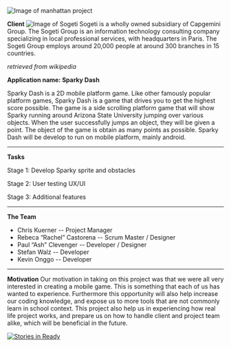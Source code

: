 ![Image of manhattan project](https://cloud.githubusercontent.com/assets/4383889/9624174/0caadd48-50ff-11e5-8031-f919a6450950.jpg)

**Client**
![Image of Sogeti](http://www.stealth-soft.com/SiteAssets/Partners/Sogeti.jpg)
Sogeti is a wholly owned subsidiary of Capgemini Group. The Sogeti Group is an information technology consulting company specializing in local professional services, with headquarters in Paris. The Sogeti Group employs around 20,000 people at around 300 branches in 15 countries.

*retrieved from wikipedia*

**Application name: Sparky Dash**
 
 
   Sparky Dash is a 2D mobile platform game. Like other famously popular platform games, Sparky Dash is a game that drives you to get the highest score possible. The game is a side scrolling platform game that will show Sparky running around Arizona State University jumping over various objects. When the user successfully jumps an object, they will be given a point. The object of the game is obtain as many points as possible. Sparky Dash will be develop to run on mobile platform, mainly android. 
 
---
**Tasks**

 Stage 1:
 Develop Sparky sprite and obstacles 
 
 Stage 2:
 User testing UX/UI
 
 Stage 3:
 Additional features
 
 
---
**The Team**
* Chris Kuerner             -- Project Manager
* Rebeca “Rachel” Castorena -- Scrum Master / Designer
* Paul “Ash” Clevenger      -- Developer / Designer
* Stefan Walz               -- Developer
* Kevin Onggo               -- Developer
 
***
**Motivation**
Our motivation in taking on this project was that we were all very interested in creating a mobile game. This is something that each of us has wanted to experience. Furthermore this opportunity will also help increase our coding knowledge, and expose us to more tools that are not commonly learn in school context. This project also help us in experiencing how real life project works, and prepare us on how to handle client and project team alike, which will be beneficial in the future.

 


[![Stories in Ready](https://badge.waffle.io/asu-cis-capstone/manhattan.svg?label=ready&title=Ready)](http://waffle.io/asu-cis-capstone/manhattan)
